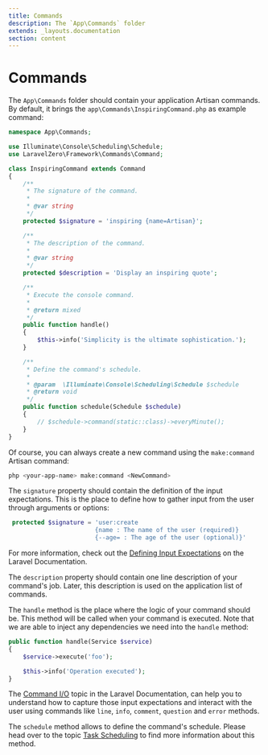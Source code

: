 ```yaml
---
title: Commands
description: The `App\Commands` folder
extends: _layouts.documentation
section: content
---
```


# Commands

The `App\Commands` folder should contain your application Artisan commands. By default,
it brings the `app\Commands\InspiringCommand.php` as example command:
```php
namespace App\Commands;

use Illuminate\Console\Scheduling\Schedule;
use LaravelZero\Framework\Commands\Command;

class InspiringCommand extends Command
{
    /**
     * The signature of the command.
     *
     * @var string
     */
    protected $signature = 'inspiring {name=Artisan}';

    /**
     * The description of the command.
     *
     * @var string
     */
    protected $description = 'Display an inspiring quote';

    /**
     * Execute the console command.
     *
     * @return mixed
     */
    public function handle()
    {
        $this->info('Simplicity is the ultimate sophistication.');
    }

    /**
     * Define the command's schedule.
     *
     * @param  \Illuminate\Console\Scheduling\Schedule $schedule
     * @return void
     */
    public function schedule(Schedule $schedule)
    {
        // $schedule->command(static::class)->everyMinute();
    }
}
```

Of course, you can always create a new command using the `make:command` Artisan command:
```bash
php <your-app-name> make:command <NewCommand>
```

The `signature` property should contain the definition of the input expectations. This is the place
to define how to gather input from the user through arguments or options:
```php
 protected $signature = 'user:create
                        {name : The name of the user (required)}
                        {--age= : The age of the user (optional)}'
```

For more information, check out the [Defining Input Expectations](https://laravel.com/docs/artisan#defining-input-expectations)
on the Laravel Documentation.

The `description` property should contain one line description of your command's job. Later, this description is
used on the application list of commands.

The `handle` method is the place where the logic of your command should be. This method will be called when your
command is executed. Note that we are able to inject any dependencies we need into the `handle` method:
```php
public function handle(Service $service)
{
    $service->execute('foo');

    $this->info('Operation executed');
}
```

The [Command I/O](https://laravel.com/docs/artisan#command-io) topic in the Laravel Documentation, can help
you to understand how to capture those input expectations and interact with the user using commands
like `line`, `info`, `comment`, `question` and `error` methods.

The `schedule` method allows to define the command's schedule. Please head over to the
topic [Task Scheduling](/docs/task-scheduling) to find more information about this method.
